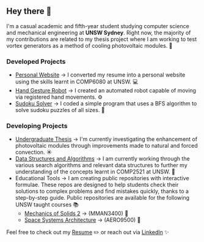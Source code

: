 ## Hey there 👋

I'm a casual academic and fifth-year student studying computer science and mechanical engineering at **UNSW Sydney**. Right now, the majority of my contributions are related to my thesis project where I am working to test vortex generators as a method of cooling photovoltaic modules. 🌱

### Developed Projects
- [Personal Website](https://nathan-personal-website.vercel.app/) &#8594; I converted my resume into a personal website using the skills learnt in COMP6080 at UNSW. 💻
- [Hand Gesture Robot](https://github.com/nathansivalingam/hand-gesture-robot) &#8594; I created an automated robot capable of moving via registered hand movements. ⚙️
- [Sudoku Solver](https://github.com/nathansivalingam/sudoku-solver) &#8594; I coded a simple program that uses a BFS algorithm to solve sudoku puzzles of all sizes. 🧩

### Developing Projects
- [Undergraduate Thesis](https://github.com/nathansivalingam/mechanical-engineering-thesis-b) &#8594; I'm currently investigating the enhancement of photovoltaic modules through improvements made to natural and forced convection. ☀️
- [Data Structures and Algorithms](https://github.com/nathansivalingam/sorting-algorithms) &#8594; I am currently working through the various search algorithms and relevant data structures to further my understanding of the concepts learnt in COMP2521 at UNSW. 🔎
- Educational Tools &#8594; I am creating public repositories with interactive formulae. These repos are designed to help students check their solutions to complex problems and find mistakes quickly, thanks to a step-by-step guide. Public repositories are available for the following UNSW taught courses 📚
  - [Mechanics of Solids 2](https://github.com/nathansivalingam/mechanics-of-solids-2-demo) &#8594; (MMAN3400) 🍎
  - [Space Systems Architecture](https://github.com/nathansivalingam/space-systems-architecture-matlab) &#8594; (AERO9500) 🚀

Feel free to check out my [Resume](nathan_sivalingam_resume.pdf) ✏️
  or reach out via [LinkedIn](https://au.linkedin.com/in/nathan-sivalingam-4185b0227?trk=public_profile_browsemap) ✨

<!--
**nathansivalingam/nathansivalingam** is a ✨ _special_ ✨ repository because its `README.md` (this file) appears on your GitHub profile.

Here are some ideas to get you started:

- 🔭 I’m currently working on ...
- 🌱 I’m currently learning ...
- 👯 I’m looking to collaborate on ...
- 🤔 I’m looking for help with ...
- 💬 Ask me about ...
- 📫 How to reach me: ...
- 😄 Pronouns: ...
- ⚡ Fun fact: ...
-->
